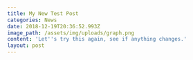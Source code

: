 ```yaml
---
title: My New Test Post
categories: News
date: 2018-12-19T20:36:52.993Z
image_path: /assets/img/uploads/graph.png
content: 'Let''s try this again, see if anything changes.'
layout: post
---
```


